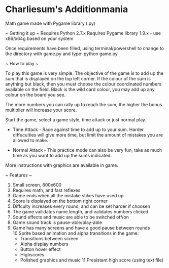 # Charliesum's Additionmania 

Math game made with Pygame library (.py)

~ Getting it up ~
Requires Python 2.7.x 
Requires Pygame library 1.9.x
	- use x86/x64g based on your system

Once requirements have been filled, using terminal/powershell
to change to the directory with game.py and type:
python game.py

~ How to play ~

To play this game is very simple. The objective of the game is
to add up the sum that is displayed on the top left corner. If
the colour of the sum is anything but black, then you must choose
the colour coordinated numbers available on the field. Black 
is the wild card colour, you may add up any colour on the board 
you see.

The more numbers you can rally up to reach the sum, the higher 
the bonus multiplier will increase your score.

Start the game, select a game style, time attack or just normal 
play.

- Time Attack -
Race against time to add up to your sum. Harder diffuculties 
will give more time, but limit the amount of mistakes you are
allowed to make. 

- Normal Attack -
This practice mode can also be very fun, take as much time as
you want to add up the sums indicated.

More instructions with graphics are available in game.


~ Features ~

1. Small screen, 800x600 
2. Requires math, and fast reflexes 
3. Game ends when all the mistake stikes have used up
4. Score is displayed on the bottom right corner
5. Diffculty increases every round, and can be set harder if choosen
6. The game vailidates name length, and validates numbers clicked
7. Sound effects and music are able to be switched off/on
8. Game sound track is pause-able/play-able 
9. Game has many screens and have a good pause between rounds
10.Sprite based animation and alpha transitions in the game:
   - Transitions between screen
   - Alpha display numbers
   - Button hover effect 
   - Highscores 
   - Polished graphics and music 
11.Presistant high score (using text file)